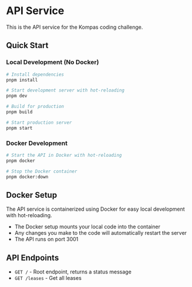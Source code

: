# API Service

This is the API service for the Kompas coding challenge.

## Quick Start

### Local Development (No Docker)

```bash
# Install dependencies
pnpm install

# Start development server with hot-reloading
pnpm dev

# Build for production
pnpm build

# Start production server
pnpm start
```

### Docker Development

```bash
# Start the API in Docker with hot-reloading
pnpm docker

# Stop the Docker container
pnpm docker:down
```

## Docker Setup

The API service is containerized using Docker for easy local development with hot-reloading.

- The Docker setup mounts your local code into the container
- Any changes you make to the code will automatically restart the server
- The API runs on port 3001

## API Endpoints

- `GET /` - Root endpoint, returns a status message
- `GET /leases` - Get all leases
